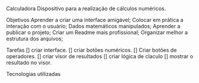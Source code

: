 Calculadora
Dispositivo para a realização de cálculos numéricos.

Objetivos Aprender a criar uma interface amigável; Colocar em prática a interação com o usuário; Dados matemáticos manipulados; Aprender a publicar o projeto; Criar um Readme mais profissional; Organizar melhor a estrutura dos arquivos;

Tarefas [] criar interface. [] criar botões numéricos. [] Criar botões de operadores. [] criar visor de resultados [] criar lógica de claculo [] mostrar o resultado no visor.

Tecnologias utilizadas


